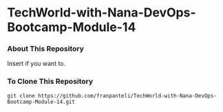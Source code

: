 # TechWorld-with-Nana-DevOps-Bootcamp-Module-14
### About This Repository
Insert if you want to.

### To Clone This Repository
```
git clone https://github.com/franpanteli/TechWorld-with-Nana-DevOps-Bootcamp-Module-14.git
